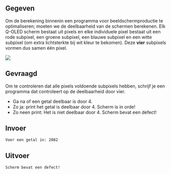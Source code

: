 ## Gegeven

Om de berekening binnenin een programma voor beeldschermproductie te optimaliseren; moeten we de deelbaarheid van de schermen berekenen. Elk Q-OLED scherm bestaat uit pixels en elke individuele pixel bestaat uit een rode subpixel, een groene subpixel, een blauwe subpixel en een witte subpixel (om extra lichtsterkte bij wit kleur te bekomen). Deze **vier** subpixels vormen dus samen één pixel. 


<img src="https://www.displaymate.com/iPhone_12Pro_Diamond_Sub-Pixels_1P.jpg"/>

## Gevraagd

Om te controleren dat alle pixels voldoende subpixels hebben, schrijf je een programma dat controleert op de deelbaarheid door vier. 

* Ga na of een getal deelbaar is door 4. 
* Zo ja: print het getal is deelbaar door 4. Scherm is in orde!
* Zo neen print: Het is niet deelbaar door 4. Scherm bevat een defect! 

## Invoer
```
Voer een getal in: 2082

```

## Uitvoer
```
Scherm bevat een defect!
```


